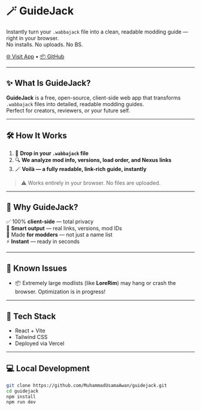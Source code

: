 # 🪄 GuideJack

Instantly turn your `.wabbajack` file into a clean, readable modding guide — right in your browser.  
No installs. No uploads. No BS.

[🌐 Visit App](https://guidejack.vercel.app) • [📦 GitHub](https://github.com/MuhammadUsamaAwan/guidejack)

---

## ✨ What Is GuideJack?

**GuideJack** is a free, open-source, client-side web app that transforms `.wabbajack` files into detailed, readable modding guides.  
Perfect for creators, reviewers, or your future self.

---

## 🛠 How It Works

1. 📂 **Drop in your `.wabbajack` file**
2. 🔍 **We analyze mod info, versions, load order, and Nexus links**
3. 🪄 **Voilà — a fully readable, link-rich guide, instantly**

> ⚠️ Works entirely in your browser. No files are uploaded.

---

## 🤔 Why GuideJack?

✅ 100% **client-side** — total privacy  
🔗 **Smart output** — real links, versions, mod IDs  
🧩 Made **for modders** — not just a name list  
⚡ **Instant** — ready in seconds

---

## 🐞 Known Issues

- 📦 Extremely large modlists (like **LoreRim**) may hang or crash the browser. Optimization is in progress!

---

## 🧰 Tech Stack

- React + Vite
- Tailwind CSS
- Deployed via Vercel

---

## 💻 Local Development

```bash
git clone https://github.com/MuhammadUsamaAwan/guidejack.git
cd guidejack
npm install
npm run dev
```
